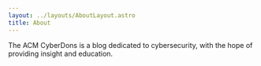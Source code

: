 ```yaml
---
layout: ../layouts/AboutLayout.astro
title: About
---
```

The ACM CyberDons is a blog dedicated to cybersecurity, with the hope of providing insight and education.